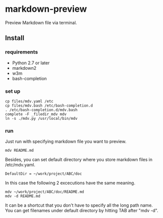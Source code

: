 # markdown-preview

Preview Markdown file via terminal.

## Install

### requirements

- Python 2.7 or later
- markdown2
- w3m
- bash-completion

### set up

```shell
cp files/mdv.yaml /etc
cp files/mdv.bash /etc/bash-completion.d
. /etc/bash-completion.d/mdv.bash
complete -F _filedir_mdv mdv
ln -s ./mdv.py /usr/local/bin/mdv
```

### run

Just run with specifying markdown file you want to preview.

```shell
mdv README.md
```

Besides, you can set default directory where you store markdown files
in /etc/mdv.yaml.

```shell
DefaultDir = ~/work/project/ABC/doc
```

In this case the following 2 excecutions have the same meaning.

```shell
mdv ~/work/project/ABC/doc/README.md
mdv -d README.md
```

It can be a shortcut that you don't have to specify all the long path
name. You can get filenames under default directory by hitting TAB
after "mdv -d".
